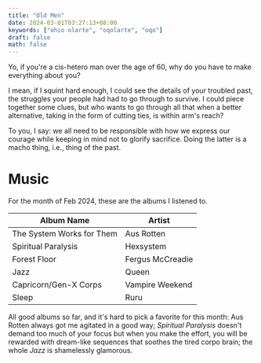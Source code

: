 ```yaml
---
title: "Old Men"
date: 2024-03-01T03:27:13+08:00
keywords: ["ohio olarte", "oqolarte", "oqo"]
draft: false
math: false
---
```


Yo, if you're a cis-hetero man over the age of 60, why do you have to
make everything about you?

I mean, if I squint hard enough, I could see the details of your
troubled past, the struggles your people had had to go through to
survive. I could piece together some clues, but who wants to go
through all that when a better alternative, taking in the form of
cutting ties, is within arm's reach?

To you, I say: we all need to be responsible with how we express our
courage while keeping in mind not to glorify sacrifice. Doing the latter
is a macho thing, i.e., thing of the past.

# Music

For the month of Feb 2024, these are the albums I listened to.

| Album Name                | Artist           |
|---------------------------|------------------|
| The System Works for Them | Aus Rotten       |
| Spiritual Paralysis       | Hexsystem        |
| Forest Floor              | Fergus McCreadie |
| Jazz                      | Queen            |
| Capricorn/Gen-X Corps     | Vampire Weekend  |
| Sleep                     | Ruru             |

All good albums so far, and it's hard to pick a favorite for this month:
Aus Rotten always got me agitated in a good way; *Spiritual Paralysis*
doesn't demand too much of your focus but when you make the effort, you
will be rewarded with dream-like sequences that soothes the tired
corpo brain; the whole *Jazz* is shamelessly glamorous.
